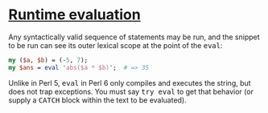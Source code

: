[1]: http://rosettacode.org/wiki/Runtime_evaluation

# [Runtime evaluation][1]

Any syntactically valid sequence of statements may be run, and the snippet to be run can see its outer lexical scope at the point of the <tt>eval</tt>:

```perl
my ($a, $b) = (-5, 7);
my $ans = eval 'abs($a * $b)';  # => 35
```


Unlike in Perl 5, <tt>eval</tt> in Perl 6 only compiles and executes the string, but does not trap exceptions. You must say <tt>try eval</tt> to get that behavior (or supply a <tt>CATCH</tt> block within the text to be evaluated).